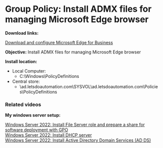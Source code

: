 # Group Policy: Install ADMX files for managing Microsoft Edge browser

<b>Download links:</b> <br /> 

[Download and configure Microsoft Edge for Business](https://www.microsoft.com/en-us/edge/business/download?form=MA13FJ)<br />

<b>Objective:</b> Install ADMX files for managing Microsoft Edge browser


<b>Install location:</b> <br />

* Local Computer:
    * C:\Windows\PolicyDefinitions
* Central store:
    * \\ad.letsdoautomation.com\SYSVOL\ad.letsdoautomation.com\Policies\PolicyDefinitions

### Related videos

<b>My windows server setup:</b> <br />

[Windows Server 2022: Install File Server role and prepare a share for software deployment with GPO](https://youtu.be/jEWSdC2qwyA) <br />
[Windows Server 2022: Install DHCP server](https://youtu.be/8n0MD9stQis) <br />
[Windows Server 2022: Install Active Directory Domain Services (AD DS)](https://youtu.be/1cYewbW3Tl0) <br />
